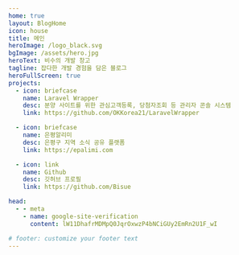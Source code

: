 ```yaml
---
home: true
layout: BlogHome
icon: house
title: 메인
heroImage: /logo_black.svg
bgImage: /assets/hero.jpg
heroText: 비수의 개발 창고
tagline: 잡다한 개발 경험을 담은 블로그
heroFullScreen: true
projects:
  - icon: briefcase
    name: Laravel Wrapper
    desc: 분양 사이트를 위한 관심고객등록, 당첨자조회 등 관리자 콘솔 시스템
    link: https://github.com/OKKorea21/LaravelWrapper

  - icon: briefcase
    name: 은평알리미
    desc: 은평구 지역 소식 공유 플랫폼
    link: https://epalimi.com

  - icon: link
    name: Github
    desc: 깃허브 프로필
    link: https://github.com/Bisue

head:
  - - meta
    - name: google-site-verification
      content: lW11DhafrMDMpQ0JqrOxwzP4bNCiGUy2EmRn2U1F_wI

# footer: customize your footer text
---
```


